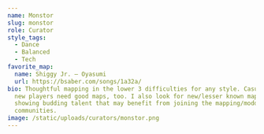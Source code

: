 ```yaml
---
name: Monstor
slug: monstor
role: Curator
style_tags:
  - Dance
  - Balanced
  - Tech
favorite_map:
  name: Shiggy Jr. – Oyasumi
  url: https://bsaber.com/songs/1a32a/
bio: Thoughtful mapping in the lower 3 difficulties for any style. Casual and
  new players need good maps, too. I also look for new/lesser known mappers
  showing budding talent that may benefit from joining the mapping/modding
  communities.
image: /static/uploads/curators/monstor.png
---
```


